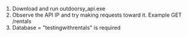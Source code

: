1. Download and run outdoorsy_api.exe
2. Observe the API IP and try making requests toward it. Example GET /rentals
3. Database = "testingwithrentals" is required  
